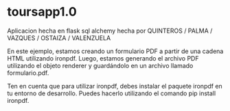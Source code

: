 # toursapp1.0
Aplicacion hecha en flask sql alchemy hecha por QUINTEROS / PALMA / VAZQUES / OSTAIZA / VALENZUELA



<!-- from ironpdf import *

@app.route('/generate_pdf/<int:user_id>')
def generate_pdf(user_id):
    user = User.query.get(user_id)
    if not user:
        return "User not found", 404

    # Renderizar la plantilla Jinja con los datos del usuario
    rendered_html = render_template('formulario.html', user=user)

    # Crear un objeto renderer
    renderer = ChromePdfRenderer()
    renderer.RenderingOptions.CreatePdfFormsFromHtml = True

    # Generar el archivo PDF
    pdf = renderer.RenderHtmlAsPdf(rendered_html)

    # Guardar el archivo PDF
    pdf.SaveAs(f"user_{user_id}_formulario.pdf")

    return f"PDF generated for user {user_id}"


 -->


En este ejemplo, estamos creando un formulario PDF a partir de una cadena HTML utilizando ironpdf. Luego, estamos generando el archivo PDF utilizando el objeto renderer y guardándolo en un archivo llamado formulario.pdf.

Ten en cuenta que para utilizar ironpdf, debes instalar el paquete ironpdf en tu entorno de desarrollo. Puedes hacerlo utilizando el comando pip install ironpdf.